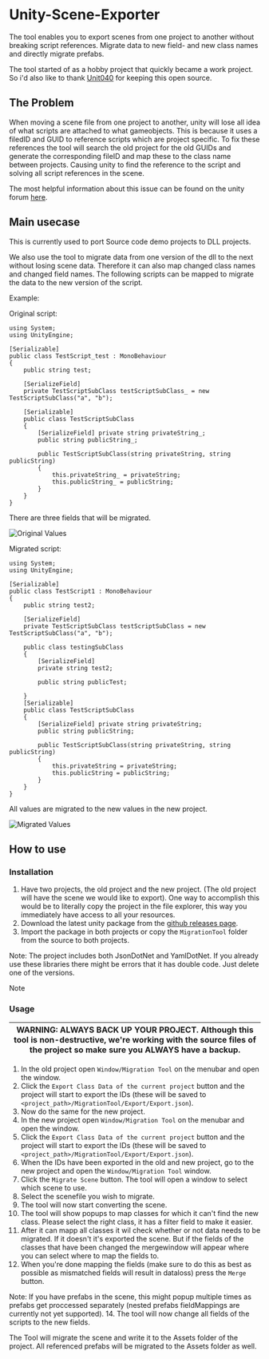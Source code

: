 # Unity-Scene-Exporter

The tool enables you to export scenes from one project to another without breaking script references.
Migrate data to new field- and new class names and directly migrate prefabs.

The tool started of as a hobby project that quickly became a work project. So i'd also like to thank [Unit040](https://www.unit040.com) for keeping this open source.

## The Problem

When moving a scene file from one project to another, unity will lose all idea of what scripts are attached to what gameobjects. This is because it uses a filedID and GUID to reference scripts which are project specific. To fix these references the tool will search the old project for the old GUIDs and generate the corresponding fileID and map these to the class name between projects. Causing unity to find the reference to the script and solving all script references in the scene.

The most helpful information about this issue can be found on the unity forum [here](https://forum.unity.com/threads/yaml-fileid-hash-function-for-dll-scripts.252075/).

## Main usecase

This is currently used to port Source code demo projects to DLL projects.

We also use the tool to migrate data from one version of the dll to the next without losing scene data. Therefore it can also map changed class names and changed field names. The following scripts can be mapped to migrate the data to the new version of the script.

Example:

Original script:

```
using System;
using UnityEngine;

[Serializable]
public class TestScript_test : MonoBehaviour
{
    public string test;
    
    [SerializeField]
    private TestScriptSubClass testScriptSubClass_ = new TestScriptSubClass("a", "b");
    
    [Serializable]
    public class TestScriptSubClass
    {
        [SerializeField] private string privateString_;
        public string publicString_;

        public TestScriptSubClass(string privateString, string publicString)
        {
            this.privateString_ = privateString;
            this.publicString_ = publicString;
        }
    }
}
```

There are three fields that will be migrated.

![Original Values](https://raw.githubusercontent.com/WouterVanmulken/Unity-Scene-Exporter/master/Images/originalValues.png)

Migrated script:

```
using System;
using UnityEngine;

[Serializable]
public class TestScript1 : MonoBehaviour
{
    public string test2;
    
    [SerializeField]
    private TestScriptSubClass testScriptSubClass = new TestScriptSubClass("a", "b");

    public class testingSubClass
    {
        [SerializeField]
        private string test2;

        public string publicTest;

    }
    [Serializable]
    public class TestScriptSubClass
    {
        [SerializeField] private string privateString;
        public string publicString;

        public TestScriptSubClass(string privateString, string publicString)
        {
            this.privateString = privateString;
            this.publicString = publicString;
        }
    }
}
```

All values are migrated to the new values in the new project.

![Migrated Values](https://raw.githubusercontent.com/WouterVanmulken/Unity-Scene-Exporter/master/Images/migratedValues.png)


## How to use

### Installation

1. Have two projects, the old project and the new project. (The old project will have the scene we would like to export). One way to accomplish this would be to literally copy the project in the file explorer, this way you immediately have access to all your resources. 
2. Download the latest unity package from the [github releases page](https://github.com/WouterVanmulken/Unity-Scene-Exporter/releases/).
3. Import the package in both projects or copy the `MigrationTool` folder from the source to both projects.

Note: The project includes both JsonDotNet and YamlDotNet. If you already use these libraries there might be errors that it has double code. Just delete one of the versions.

Note

### Usage

| WARNING: ALWAYS BACK UP YOUR PROJECT. Although this tool is non-destructive, we're working with the source files of the project so make sure you ALWAYS have a backup. |
| --- |

1. In the old project open `Window/Migration Tool` on the menubar and open the window.
2. Click the `Export Class Data of the current project` button and the project will start to export the IDs (these will be saved to `<project_path>/MigrationTool/Export/Export.json`).
3. Now do the same for the new project.
4. In the new project open `Window/Migration Tool` on the menubar and open the window.
5. Click the `Export Class Data of the current project` button and the project will start to export the IDs (these will be saved to `<project_path>/MigrationTool/Export/Export.json`).
6. When the IDs have been exported in the old and new project, go to the new project and open the `Window/Migration Tool` window.
7. Click the `Migrate Scene` button. The tool will open a window to select which scene to use.
8. Select the scenefile you wish to migrate.
9. The tool will now start converting the scene.
10. The tool will show popups to map classes for which it can't find the new class. Please select the right class, it has a filter field to make it easier.
11. After it can mapp all classes it wil check whether or not data needs to be migrated. If it doesn't it's exported the scene. But if the fields of the classes that have been changed the mergewindow will appear where you can select where to map the fields to.
12. When you're done mapping the fields (make sure to do this as best as possible as mismatched fields will result in dataloss) press the `Merge` button.

Note: If you have prefabs in the scene, this might popup multiple times as prefabs get proccessed separately (nested prefabs fieldMappings are currently not yet supported).
14. The tool will now  change all fields of the scripts to the new fields.

The Tool will migrate the scene and write it to the Assets folder of the project. All referenced prefabs will be migrated to the Assets folder as well.
